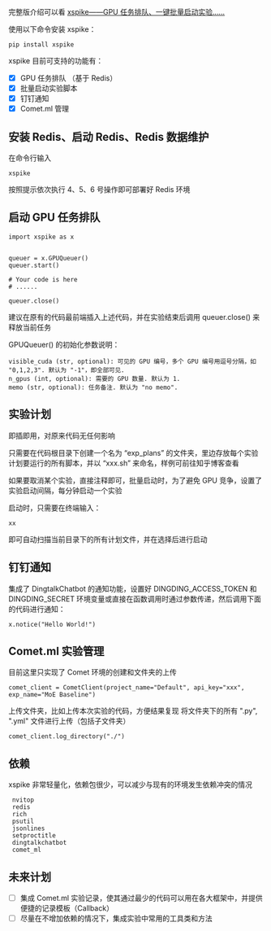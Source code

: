 
完整版介绍可以看 [xspike——GPU 任务排队、一键批量启动实验......](https://zhuanlan.zhihu.com/p/685132608/preview?comment=0&catalog=0)


使用以下命令安装 xspike：
```
pip install xspike
```

xspike 目前可支持的功能有：

- [x] GPU 任务排队 （基于 Redis）
- [x] 批量启动实验脚本
- [x] 钉钉通知
- [x] Comet.ml 管理

## 安装 Redis、启动 Redis、Redis 数据维护
在命令行输入
```
xspike
```

按照提示依次执行 4、5、6 号操作即可部署好 Redis 环境



## 启动 GPU 任务排队

```
import xspike as x


queuer = x.GPUQueuer()
queuer.start()

# Your code is here
# ......

queuer.close()
```

建议在原有的代码最前端插入上述代码，并在实验结束后调用 queuer.close() 来释放当前任务

GPUQueuer() 的初始化参数说明：

```
visible_cuda (str, optional): 可见的 GPU 编号，多个 GPU 编号用逗号分隔，如 "0,1,2,3". 默认为 "-1"，即全部可见.
n_gpus (int, optional): 需要的 GPU 数量. 默认为 1.
memo (str, optional): 任务备注. 默认为 "no memo".
```

## 实验计划
即插即用，对原来代码无任何影响

只需要在代码根目录下创建一个名为 “exp_plans” 的文件夹，里边存放每个实验计划要运行的所有脚本，并以 “xxx.sh” 来命名，样例可前往知乎博客查看


如果要取消某个实验，直接注释即可，批量启动时，为了避免 GPU 竞争，设置了实验启动间隔，每分钟启动一个实验

启动时，只需要在终端输入：
```
xx
```

即可自动扫描当前目录下的所有计划文件，并在选择后进行启动




## 钉钉通知
集成了 DingtalkChatbot 的通知功能，设置好 DINGDING_ACCESS_TOKEN 和 DINGDING_SECRET 环境变量或直接在函数调用时通过参数传递，然后调用下面的代码进行通知：

```
x.notice("Hello World!")
```

## Comet.ml 实验管理
目前这里只实现了 Comet 环境的创建和文件夹的上传

```
comet_client = CometClient(project_name="Default", api_key="xxx", exp_name="MoE Baseline")
```

上传文件夹，比如上传本次实验的代码，方便结果复现
将文件夹下的所有 ".py", ".yml" 文件进行上传（包括子文件夹）

```
comet_client.log_directory("./")
```

## 依赖
xspike 非常轻量化，依赖包很少，可以减少与现有的环境发生依赖冲突的情况
```
 nvitop
 redis
 rich
 psutil
 jsonlines
 setproctitle
 dingtalkchatbot
 comet_ml
```
## 未来计划
- [ ] 集成 Comet.ml 实验记录，使其通过最少的代码可以用在各大框架中，并提供便捷的记录模板（Callback）
- [ ] 尽量在不增加依赖的情况下，集成实验中常用的工具类和方法

